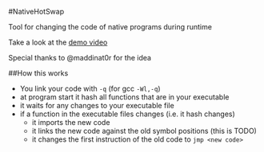 #NativeHotSwap

Tool for changing the code of native programs during runtime

Take a look at the [demo video](https://i.m4gnus.de/tanaro.mp4)

Special thanks to @maddinat0r for the idea

##How this works
- You link your code with `-q` (for gcc `-Wl,-q`)
- at program start it hash all functions that are in your executable
- it waits for any changes to your executable file
- if a function in the executable files changes (i.e. it hash changes)
	- it imports the new code
	- it links the new code against the old symbol positions (this is TODO)
	- it changes the first instruction of the old code to `jmp <new code>`

